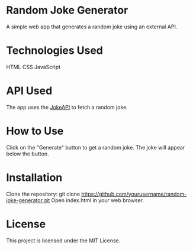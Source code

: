 # Random Joke Generator
A simple web app that generates a random joke using an external API.

# Technologies Used
HTML
CSS
JavaScript

# API Used
The app uses the [JokeAPI](https://v2.jokeapi.dev/joke/Any?type=single&amount=1) to fetch a random joke.

# How to Use
Click on the "Generate" button to get a random joke.
The joke will appear below the button.


# Installation
Clone the repository: git clone https://github.com/yourusername/random-joke-generator.git
Open index.html in your web browser.


# License
This project is licensed under the MIT License.




